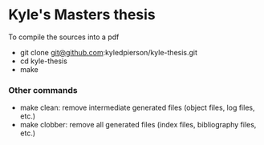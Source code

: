 # Kyle's Masters thesis
To compile the sources into a pdf
 - git clone git@github.com:kyledpierson/kyle-thesis.git
 - cd kyle-thesis
 - make
 
### Other commands
 - make clean: remove intermediate generated files (object files, log files, etc.)
 - make clobber: remove all generated files (index files, bibliography files, etc.)
